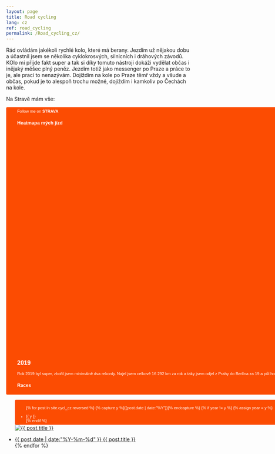 ```yaml
---
layout: page
title: Road cycling 
lang: cz
ref: road_cycling
permalink: /Road_cycling_cz/
---
```


Rád ovládám jakékoli rychlé kolo, které má berany. Jezdím už nějakou dobu a účastnil jsem se několika cyklokrosvých, silnicních i dráhových závodů. KOlo mi přijde fakt super a tak si díky tomuto nástroji dokáži vydělat občas i inějaký měšec plný peněz. Jezdím totiž jako messenger po Praze a práce to je, ale prací to nenazývám. Dojíždim na kole po Praze těmř vždy a všude a občas, pokud je to alespoň trochu možné, dojíždím i kamkoliv po Čechách na kole. 

Na Stravě mám vše:

<a style="display:inline-block;background-color:#FC4C02;color:#fff;padding:5px 10px 5px 30px;font-size:11px;font-family:Helvetica, Arial, sans-serif;white-space:nowrap;text-decoration:none;background-repeat:no-repeat;background-position:10px center;border-radius:3px;background-image:url('http://badges.strava.com/logo-strava-echelon.png')" href='http://strava.com/athletes/21086949' target="_clean">
  Follow me on <b>STRAVA</b>


<h3> Heatmapa mých jízd </h3>

<meta name="viewport" content="width=device-width,initial-scale=1">
<script src='https://api.mapbox.com/mapbox.js/v3.2.1/mapbox.js'></script>
<link href='https://api.mapbox.com/mapbox.js/v3.2.1/mapbox.css' rel='stylesheet' />

    
<style>
    #map {
   	width: 1200px;
  	 height: 600px; }
</style>



<!--// map --> 
<script src='https://api.mapbox.com/mapbox.js/plugins/leaflet-omnivore/v0.2.0/leaflet-omnivore.min.js'></script>
<div id='map'></div>

<script>
L.mapbox.accessToken = 'pk.eyJ1IjoibWFjZXNrYSIsImEiOiJjazVhMDFmbGgxMmxnM21wZ3BvNjJhdXMzIn0.OC2jBDlbR4AE1rhBzI__cQ';
var map = L.mapbox.map('map',"mapbox.dark")

var rideStyle = {
    "color": "#ff6600",
    "weight": 2,
    "opacity": .2,
}
customLayerRide = L.geoJson(null, {
    style: rideStyle
}).addTo(map);
    
    

var runLayer = omnivore.geojson('https://raw.githubusercontent.com/XMaceska/maceskad.me/master/GPX/2017_4.json',null, customLayerRide)
    .on('ready', function() {
        map.fitBounds(runLayer.getBounds());
    })
    .addTo(map);
var runLayer = omnivore.geojson('https://raw.githubusercontent.com/XMaceska/maceskad.me/master/GPX/2017_5.json',null, customLayerRide)
    .on('ready', function() {
        map.fitBounds(runLayer.getBounds());
    })
    .addTo(map);
var runLayer = omnivore.geojson('https://raw.githubusercontent.com/XMaceska/maceskad.me/master/GPX/2017_6.json',null, customLayerRide)
    .on('ready', function() {
        map.fitBounds(runLayer.getBounds());
    })
    .addTo(map);

var runLayer = omnivore.geojson('https://raw.githubusercontent.com/XMaceska/maceskad.me/master/GPX/2017_7.json',null, customLayerRide)
    .on('ready', function() {
        map.fitBounds(runLayer.getBounds());
    })
    .addTo(map);
    
var runLayer = omnivore.geojson('https://raw.githubusercontent.com/XMaceska/maceskad.me/master/GPX/2017_8.json',null, customLayerRide)
    .on('ready', function() {
        map.fitBounds(runLayer.getBounds());
    })
    .addTo(map);

var runLayer = omnivore.geojson('https://raw.githubusercontent.com/XMaceska/maceskad.me/master/GPX/2017_9.json',null, customLayerRide)
    .on('ready', function() {
        map.fitBounds(runLayer.getBounds());
    })
    .addTo(map);

var runLayer = omnivore.geojson('https://raw.githubusercontent.com/XMaceska/maceskad.me/master/GPX/2017_10.json',null, customLayerRide)
    .on('ready', function() {
        map.fitBounds(runLayer.getBounds());
    })
    .addTo(map);
    
var runLayer = omnivore.geojson('https://raw.githubusercontent.com/XMaceska/maceskad.me/master/GPX/2017_11.json',null, customLayerRide)
    .on('ready', function() {
        map.fitBounds(runLayer.getBounds());
    })
    .addTo(map);

var runLayer = omnivore.geojson('https://raw.githubusercontent.com/XMaceska/maceskad.me/master/GPX/2017_12.json',null, customLayerRide)
    .on('ready', function() {
        map.fitBounds(runLayer.getBounds());
    })
    .addTo(map);
    
    
    
//<!--// data GPX -->   
//    for (var i = 1; i < 4; i++){
//            var runLayer = omnivore.gpx('GPX/' + i.toString() + ".gpx", null, customLayerRide)
//                .on('ready', function() {
//                    map.fitBounds(runLayer.getBounds());
//            })
//            .addTo(map);    
//        }
//var runLayer = omnivore.gpx("2.gpx",null,customLayerRide)
//    .addTo(map);
//var runLayer = omnivore.gpx("3.gpx",null,customLayerRide)
//    .addTo(map);
        
</script>




<h2>2019</h2>
Rok 2019 byl super, zbořil jsem minimálně dva rekordy. Najel jsem celkově 16 292 km za rok a taky jsem odjel z Prahy do Berlína za 19 a půl hodiny, čimž jsem si posunul svojí nejdelší jízdu za jediný den na hodnotu 417km.
<h3>Races</h3>
<ul class="listing">

{% for post in site.cycl_cz reversed %}
  {% capture y %}{{post.date | date:"%Y"}}{% endcapture %}
  {% if year != y %}
    {% assign year = y %}
    <li class="listing-seperator">{{ y }}</li>
  {% endif %}
    <a href="{{ post.url | prepend: site.baseurl }}">
    <img src="{{ post.image | prepend: site.baseurl }}" alt="{{ post.title }}" title="{{ post.title }}"> <a href="{{ post.url | prepend: site.baseurl }}">
  <li class="listing-item">
    <time datetime="{{ "post.date" | date:"%Y-%m-%d" }}">{{ post.date | date:"%Y-%m-%d" }}</time>
    <a href="{{ post.url | prepend: site.baseurl }}" title="{{ post.title }}">{{ post.title }}</a>
  </li>
{% endfor %}

